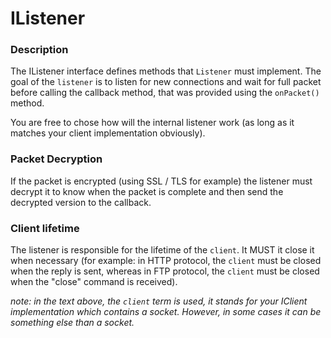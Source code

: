 # IListener

### Description
The IListener interface defines methods that `Listener` must implement.
The goal of the `listener` is to listen for new connections and wait for full packet before calling the callback method,
that was provided using the `onPacket()` method.

You are free to chose how will the internal listener work (as long as it matches your client implementation obviously).

###  Packet Decryption
If the packet is encrypted (using SSL / TLS for example) the listener must decrypt it to know when the packet is complete
and then send the decrypted version to the callback.

### Client lifetime
The listener is responsible for the lifetime of the `client`. It MUST it close it when necessary (for example:
in HTTP protocol, the `client` must be closed when the reply is sent, whereas in FTP protocol, the `client` must be closed
when the "close" command is received).

*note: in the text above, the `client` term is used, it stands for your IClient implementation which contains a socket.
However, in some cases it can be something else than a socket.*
